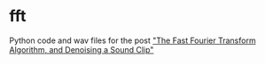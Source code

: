 fft
===

Python code and wav files for the post ["The Fast Fourier Transform Algorithm, and Denoising a Sound Clip"](http://jeremykun.wordpress.com/2012/07/18/the-fast-fourier-transform/)
